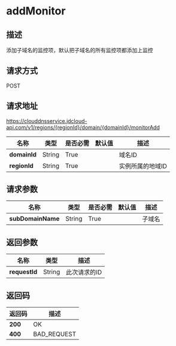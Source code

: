 # addMonitor


## 描述
添加子域名的监控项，默认把子域名的所有监控项都添加上监控

## 请求方式
POST

## 请求地址
https://clouddnsservice.jdcloud-api.com/v1/regions/{regionId}/domain/{domainId}/monitorAdd

|名称|类型|是否必需|默认值|描述|
|---|---|---|---|---|
|**domainId**|String|True| |域名ID|
|**regionId**|String|True| |实例所属的地域ID|

## 请求参数
|名称|类型|是否必需|默认值|描述|
|---|---|---|---|---|
|**subDomainName**|String|True| |子域名|


## 返回参数
|名称|类型|描述|
|---|---|---|
|**requestId**|String|此次请求的ID|


## 返回码
|返回码|描述|
|---|---|
|**200**|OK|
|**400**|BAD_REQUEST|

